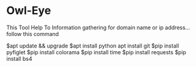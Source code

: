 # Owl-Eye
This Tool Help To Information gathering for domain name or ip address...
follow this command

$apt update && upgrade
$apt install python
apt install git
$pip install pyfiglet
$pip install colorama
$pip install time
$pip install requests
$pip install bs4
